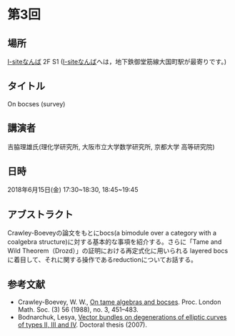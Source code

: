 # 第3回
## 場所
[I-siteなんば](https://www.google.com/url?q=https%3A%2F%2Fwww.osakafu-u.ac.jp%2Fisitenanba%2Fabout%2Fmap%2F&sa=D&sntz=1&usg=AOvVaw0DGsWi0bO9V-yEpvpspOYG) 2F S1 ([I-siteなんば](https://www.google.com/url?q=https%3A%2F%2Fwww.osakafu-u.ac.jp%2Fisitenanba%2Fabout%2Fmap%2F&sa=D&sntz=1&usg=AOvVaw0DGsWi0bO9V-yEpvpspOYG)へは，地下鉄御堂筋線大国町駅が最寄りです。)
## タイトル
On bocses (survey)
##  講演者
吉脇理雄氏(理化学研究所, 大阪市立大学数学研究所, 京都大学 高等研究院)
## 日時
2018年6月15日(金) 17:30~18:30, 18:45~19:45
## アブストラクト
Crawley-Boeveyの論文をもとにbocs(a bimodule over a category with a coalgebra structure)に対する基本的な事項を紹介する。さらに「Tame and Wild Theorem（Drozd）」の証明における再定式化に用いられる layered bocs に着目して、それに関する操作であるreductionについてお話する。
## 参考文献
- Crawley-Boevey, W. W., [On tame algebras and bocses](https://www.google.com/url?q=https%3A%2F%2Fdoi.org%2F10.1112%2Fplms%2Fs3-56.3.451&sa=D&sntz=1&usg=AOvVaw2bfDkYcFpCdXnXvi6bYWZT). Proc. London Math. Soc. (3) 56 (1988), no. 3, 451–483.
- Bodnarchuk, Lesya, [Vector bundles on degenerations of elliptic curves of types II, III and IV](https://www.google.com/url?q=https%3A%2F%2Fkluedo.ub.uni-kl.de%2Ffiles%2F2039%2Fdiss.pdf&sa=D&sntz=1&usg=AOvVaw0Gs3vwMEsIN3pMYpiEyKaZ). Doctoral thesis (2007).